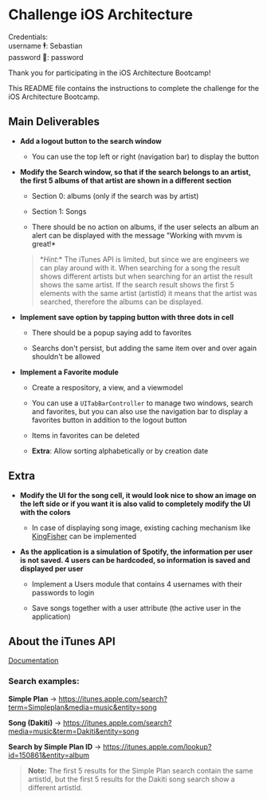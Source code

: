 # Challenge iOS Architecture

Credentials: <br>
username 🕴: Sebastian <br>
password 🔐: password <br>

Thank you for participating in the iOS Architecture Bootcamp!

This README file contains the instructions to complete the challenge for the iOS Architecture Bootcamp.

## Main Deliverables
- **Add a logout button to the search window**
  - You can use the top left or right (navigation bar) to display the button
  
- **Modify the Search window, so that if the search belongs to an artist, the first 5 albums of that artist are shown in a different section**
  - Section 0: albums (only if the search was by artist)
  
  - Section 1: Songs
  
  - There should be no action on albums, if the user selects an album an alert can be displayed with the message "Working with mvvm is great!*

  > \**Hint:** The iTunes API is limited, but since we are engineers we can play around with it. When searching for a song the result shows different artists but when searching for an artist the result shows the same artist. If the search result shows the first 5 elements with the same artist (artistId) it means that the artist was searched, therefore the albums can be displayed.
  
- **Implement save option by tapping button with three dots in cell**
  - There should be a popup saying add to favorites
  
  - Searchs don't persist, but adding the same item over and over again shouldn't be allowed

- **Implement a Favorite module**
  - Create a respository, a view, and a viewmodel
  
  - You can use a `UITabBarController` to manage two windows, search and favorites, but you can also use the navigation bar to display a favorites button in addition to the logout button
  
  - Items in favorites can be deleted
  
  - **Extra**: Allow sorting alphabetically or by creation date
  
## Extra
- **Modify the UI for the song cell, it would look nice to show an image on the left side or if you want it is also valid to completely modify the UI with the colors**
  - In case of displaying song image, existing caching mechanism like [KingFisher](https://github.com/onevcat/Kingfisher) can be implemented
  
- **As the application is a simulation of Spotify, the information per user is not saved. 4 users can be hardcoded, so information is saved and displayed per user**
  - Implement a Users module that contains 4 usernames with their passwords to login
  
  - Save songs together with a user attribute (the active user in the application)

## About the iTunes API
[Documentation](https://developer.apple.com/library/archive/documentation/AudioVideo/Conceptual/iTuneSearchAPI/index.html#//apple_ref/doc/uid/TP40017632-CH3-SW1)

### Search examples:
**Simple Plan** -> https://itunes.apple.com/search?term=Simpleplan&media=music&entity=song

**Song (Dakiti)** -> https://itunes.apple.com/search?media=music&term=Dakiti&entity=song

**Search by Simple Plan ID** -> https://itunes.apple.com/lookup?id=150861&entity=album

> **Note:** The first 5 results for the Simple Plan search contain the same artistId, but the first 5 results for the Dakiti song search show a different artistId.
